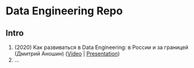 # Data Engineering Repo

## Intro

1. (2020) Как развиваться в Data Engineering: в России и за границей (Дмитрий Аношин) ([Video](https://youtu.be/7rQcfaGgu1U) | [Presentation](presentations/))
2. ...